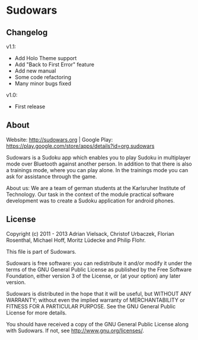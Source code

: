 Sudowars
========

Changelog
---------

v1.1:
* Add Holo Theme support
* Add "Back to First Error" feature
* Add new manual
* Some code refactoring
* Many minor bugs fixed

v1.0:
*  First release

About
-----

Website: http://sudowars.org | Google Play: https://play.google.com/store/apps/details?id=org.sudowars

Sudowars is a Sudoku app which enables you to play Sudoku in multiplayer mode
over Bluetooth against another person. In addition to that there is also a
trainings mode, where you can play alone. In the trainings mode you can ask for
assistance through the game.

About us: We are a team of german students at the Karlsruher Institute of
Technology. Our task in the context of the module practical software development
was to create a Sudoku application for android phones.


License
-------

Copyright (c) 2011 - 2013 Adrian Vielsack, Christof Urbaczek, Florian Rosenthal, Michael Hoff, Moritz Lüdecke and Philip Flohr.

This file is part of Sudowars.

Sudowars is free software: you can redistribute it and/or modify
it under the terms of the GNU General Public License as published by
the Free Software Foundation, either version 3 of the License, or
(at your option) any later version.

Sudowars is distributed in the hope that it will be useful,
but WITHOUT ANY WARRANTY; without even the implied warranty of
MERCHANTABILITY or FITNESS FOR A PARTICULAR PURPOSE.  See the
GNU General Public License for more details.

You should have received a copy of the GNU General Public License
along with Sudowars.  If not, see <http://www.gnu.org/licenses/>.
